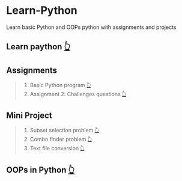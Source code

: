 # Learn-Python
Learn basic Python and OOPs python with assignments and projects

## Learn paython [👆](https://github.com/rkpassin132/Learn-Python/blob/main/Learn_Python.ipynb)
## Assignments
> 1. Basic Python program [👆](https://github.com/rkpassin132/Learn-Python/blob/main/Assignment_01_Python_Assignment.ipynb)
> 2. Assignment 2: Challenges questions [👆](https://github.com/rkpassin132/Learn-Python/blob/main/Assignment_02_Challenge_Question.ipynb)

## Mini Project
> 1. Subset selection problem [👆](https://github.com/rkpassin132/Learn-Python/blob/main/Mini_Project_01_Subset_Selection_Problem.ipynb)
> 2. Combo finder problem [👆](https://github.com/rkpassin132/Learn-Python/blob/main/Mini_Project_02_ComboFinder.ipynb)
> 3. Text file conversion [👆](https://github.com/rkpassin132/Learn-Python/blob/main/Mini_Project_03_Text_File_Conversion.ipynb)

## OOPs in Python [👆](https://github.com/rkpassin132/Learn-Python/blob/main/Object_Oriented_Programming_(in_Python).ipynb)
